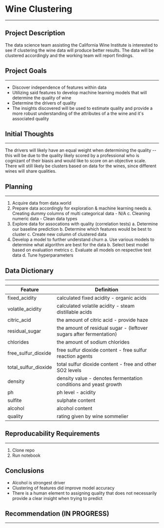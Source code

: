 # Wine Clustering
---
## Project Description 
The data science team assisting the California Wine Institute is interested to see if clustering the wine data will produce better results. The data will be clustered accordingly and the working team will report findings.

## Project Goals
---
- Discover independence of features within data
- Utilizing said features to develop machine learning models that will determine the quality of wine 
- Determine the drivers of quality
- The insights discovered will be used to estimate quality and provide a more robust understanding of the attributes of a the wine and it's associated quality

## Initial Thoughts
--- 
The drivers will likely have an equal weight when determining the quality -- this will be due to the quality likely scored by a professional who is cognizant of their biasis and would like to score on an objective scale. There will still likely be clusters based on data for the wines, since different wines will share qualities. 

## Planning
--- 
1. Acquire data from data.world
2. Prepare data accordingly for exploration & machine learning needs
    a. Creating dummy columns of multi categorical data
        - N/A
    c. Cleaning numeric data
        - Clean data types
3. Explore data for assocations with quality (correlation tests)
    a. Determine our baseline prediction
    b. Determine which features would be best to cluster
    c. Create new column of clustered data
4. Develop a model to further understand churn
    a. Use various models to determine what algorithm are best for the data
    b. Select best model based on evaluation metrics
    c. Evaluate all models on respective test data
    d. Tune hyperparameters

## Data Dictionary
--- 
| Feature        | Definition                                   |
| ---            | ---                                          |
| fixed_acidity  | calculated fixed acidity - organic acids|
| volatile_acidity  | calculated volatile acidity - steam distillable acids |
| citric_acid   |the amount of citric acid - provide haze|
| residual_sugar  | the amount of residual sugar - (leftover sugars after fermentation)|
| chlorides  | the amount of sodium chlorides |
| free_sulfur_dioxide | free sulfur dioxide content - free sulfur reaction agents |
| total_sulfur_dioxide | total sulfur dioxide content - free and other SO2 levels|
| density | density value - denotes fermentation conditions and yeast growth|
| ph | ph level - acidity|
| sulfite | sulphate content|
| alcohol | alcohol content|
| quality | rating given by wine sommelier|



## Reproducability Requirements
---
1. Clone repo
2. Run notebook

## Conclusions 
- Alcohol is strongest driver
- Clustering of features did improve model accuracy
- There is a human element to assigning quality that does not necessarily provide a clear insight when trying to predict


## Recommendation (IN PROGRESS)
---